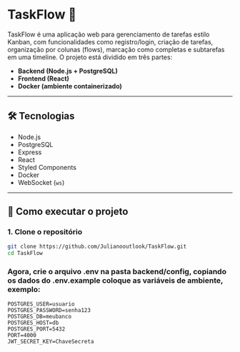 # TaskFlow 🧩

TaskFlow é uma aplicação web para gerenciamento de tarefas estilo Kanban, com funcionalidades como registro/login, criação de tarefas, organização por colunas (flows), marcação como completas e subtarefas em uma timeline. O projeto está dividido em três partes:

- **Backend (Node.js + PostgreSQL)**
- **Frontend (React)**
- **Docker (ambiente containerizado)**

---

## 🛠️ Tecnologias

- Node.js
- PostgreSQL
- Express
- React
- Styled Components
- Docker
- WebSocket (`ws`)

---

## 🚀 Como executar o projeto

### 1. Clone o repositório

```bash
git clone https://github.com/Julianooutlook/TaskFlow.git
cd TaskFlow
````
### Agora, crie o arquivo .env na pasta backend/config, copiando os dados do .env.example coloque as variáveis de ambiente, exemplo:

```env
POSTGRES_USER=usuario
POSTGRES_PASSWORD=senha123
POSTGRES_DB=meubanco
POSTGRES_HOST=db
POSTGRES_PORT=5432
PORT=4000
JWT_SECRET_KEY=ChaveSecreta














